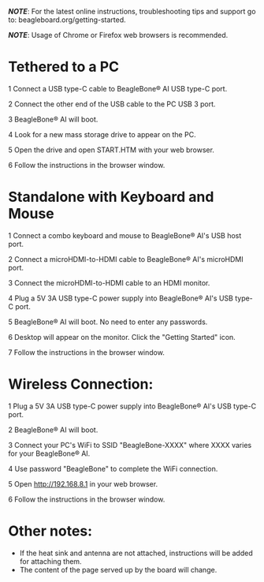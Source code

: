 _**NOTE**_: For the latest online instructions, troubleshooting tips and support go to: beagleboard.org/getting-started.

_**NOTE**_: Usage of Chrome or Firefox web browsers is recommended.


# Tethered to a PC

1 Connect a USB type-C cable to BeagleBone® AI USB type-C port.

2 Connect the other end of the USB cable to the PC USB 3 port.

3 BeagleBone® AI will boot.

4 Look for a new mass storage drive to appear on the PC.

5 Open the drive and open START.HTM with your web browser.

6 Follow the instructions in the browser window.

 

 

# Standalone with Keyboard and Mouse

1 Connect a combo keyboard and mouse to BeagleBone® AI's USB host port.

2 Connect a microHDMI-to-HDMI cable to BeagleBone® AI's microHDMI port.

3 Connect the microHDMI-to-HDMI cable to an HDMI monitor.

4 Plug a 5V 3A USB type-C power supply into BeagleBone® AI's USB type-C port.

5 BeagleBone® AI will boot. No need to enter any passwords.

6 Desktop will appear on the monitor. Click the "Getting Started" icon.

7 Follow the instructions in the browser window.

 

 
 

# Wireless Connection:

1 Plug a 5V 3A USB type-C power supply into BeagleBone® AI's USB type-C port.

2 BeagleBone® AI will boot.

3 Connect your PC's WiFi to SSID "BeagleBone-XXXX" where XXXX varies for your BeagleBone® AI.

4 Use password "BeagleBone" to complete the WiFi connection.

5 Open http://192.168.8.1 in your web browser.

6 Follow the instructions in the browser window.


# Other notes:
* If the heat sink and antenna are not attached, instructions will be added for attaching them.
* The content of the page served up by the board will change.
